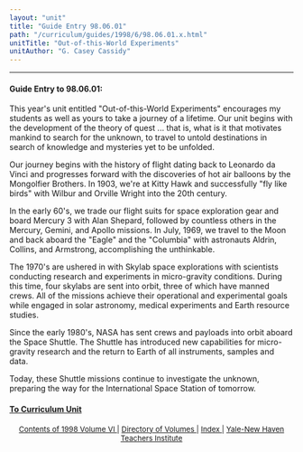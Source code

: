 ```yaml
---
layout: "unit"
title: "Guide Entry 98.06.01"
path: "/curriculum/guides/1998/6/98.06.01.x.html"
unitTitle: "Out-of-this-World Experiments"
unitAuthor: "G. Casey Cassidy"
---
```

<body>
 <p>
 </p>
 <hr/>
 <h4>
  Guide Entry to 98.06.01:
 </h4>
 This year's unit entitled "Out-of-this-World Experiments" encourages my students as well as yours to take a journey of a lifetime.  Our unit begins with the development of the theory of quest ... that is, what is it that motivates mankind to search for the unknown, to travel to untold destinations in search of knowledge and mysteries yet to be unfolded.
 <p>
  Our journey begins with the history of flight dating back to Leonardo da Vinci and progresses forward with the discoveries of hot air balloons by the Mongolfier Brothers.  In 1903, we're at Kitty Hawk and successfully "fly like birds" with Wilbur and Orville Wright into the 20th century.
 </p>
 <p>
  In the early 60's, we trade our flight suits for space exploration gear and board Mercury 3 with Alan Shepard, followed by countless others in the Mercury, Gemini, and Apollo missions.  In July, 1969, we travel to the Moon and back aboard the "Eagle" and the "Columbia" with astronauts Aldrin, Collins, and Armstrong, accomplishing the unthinkable.
 </p>
 <p>
  The 1970's are ushered in with Skylab space explorations with scientists conducting research and experiments in micro-gravity conditions.  During this time, four skylabs are sent into orbit, three of which have manned crews.  All of the missions achieve their operational and experimental goals while engaged in solar astronomy, medical experiments and Earth resource studies.
 </p>
 <p>
  Since the early 1980's, NASA has sent crews and payloads into orbit aboard the Space Shuttle.  The Shuttle has introduced new capabilities for micro-gravity research and the return to Earth of all instruments, samples and data.
 </p>
 <p>
  Today, these Shuttle missions continue to investigate the unknown, preparing the way for the International Space Station of tomorrow.
 </p>
 <p>
 </p>
 <p>
 </p>
 <p>
 </p>
 <h4>
  <a href="../../../units/1998/6/98.06.01.x.html">
   To Curriculum Unit
  </a>
 </h4>
 <center>
  <font size="-1">
   <a href="../../../units/1998/6/">
    Contents of 1998 Volume VI
   </a>
   |
   <a href="../../../units/">
    Directory of Volumes
   </a>
   |
   <a href="../../../indexes/">
    Index
   </a>
   |
   <a href="../../../../">
    Yale-New Haven Teachers Institute
   </a>
  </font>
 </center>
</body>
